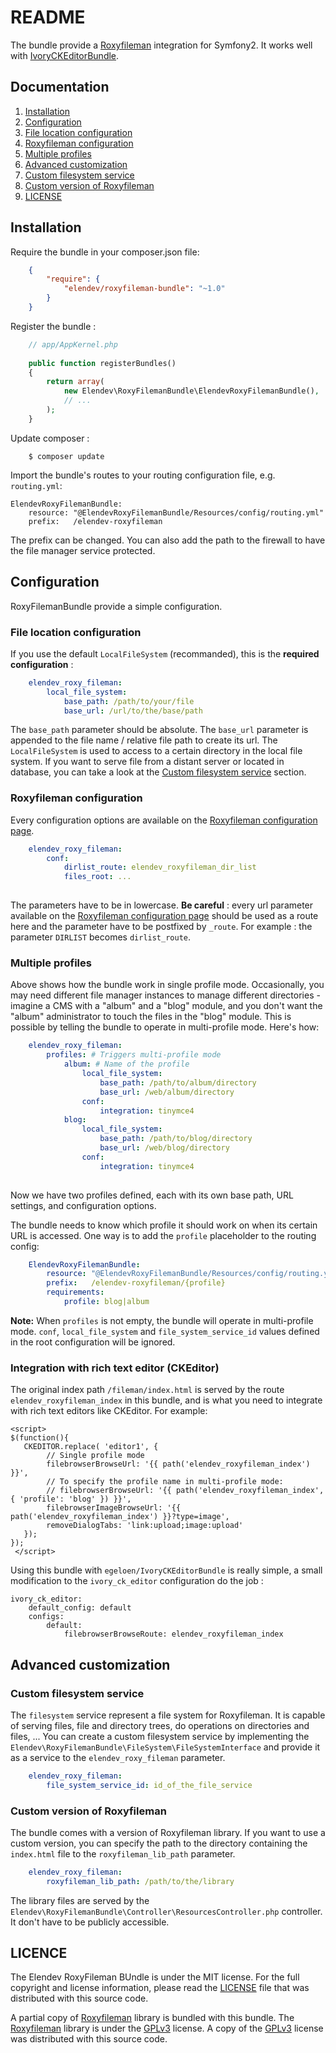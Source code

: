 # README

The bundle provide a [Roxyfileman](http://www.roxyfileman.com/) integration for Symfony2. It works well with [IvoryCKEditorBundle](https://github.com/egeloen/IvoryCKEditorBundle).

## Documentation

 1. [Installation](#installation)
 2. [Configuration](#configuration)
   1. [File location configuration](#file-location-configuration)
   2. [Roxyfileman configuration](#roxyfileman-configuration)
   3. [Multiple profiles](#multiple-profiles)
 3. [Advanced customization](#advanced-customization)
   1. [Custom filesystem service](#custom-filesystem-service)
   2. [Custom version of Roxyfileman](#custom-version-of-roxyfileman)
 4. [LICENSE](#license)
 
## Installation
Require the bundle in your composer.json file:

``` json
    {
        "require": {
            "elendev/roxyfileman-bundle": "~1.0"
        }
    }
```

Register the bundle :

``` php
    // app/AppKernel.php
    
    public function registerBundles()
    {
        return array(
            new Elendev\RoxyFilemanBundle\ElendevRoxyFilemanBundle(),
            // ...
        );
    }
```

Update composer :

```
    $ composer update
```

Import the bundle's routes to your routing configuration file, e.g. `routing.yml`:

```
ElendevRoxyFilemanBundle:
    resource: "@ElendevRoxyFilemanBundle/Resources/config/routing.yml"
    prefix:   /elendev-roxyfileman
```

The prefix can be changed. You can also add the path to the firewall to have the file manager service protected.  
 
## Configuration
RoxyFilemanBundle provide a simple configuration.

### File location configuration

If you use the default `LocalFileSystem` (recommanded), this is the **required configuration** :

``` yaml
    elendev_roxy_fileman:
        local_file_system:
            base_path: /path/to/your/file
            base_url: /url/to/the/base/path
```

The `base_path` parameter should be absolute. The `base_url` parameter is appended to the file name / relative file path to create its url.
The `LocalFileSystem` is used to access to a certain directory in the local file system. If you want to serve file from a distant server or located in database, you can take a look at the [Custom filesystem service](#custom-filesystem-service) section.

### Roxyfileman configuration
Every configuration options are available on the [Roxyfileman configuration page](http://www.roxyfileman.com/install).
``` yaml
    elendev_roxy_fileman:
        conf:
            dirlist_route: elendev_roxyfileman_dir_list
            files_root: ...
            
```

The parameters have to be in lowercase.
**Be careful** : every url parameter available on the [Roxyfileman configuration page](http://www.roxyfileman.com/install) should be used as a route here and the parameter have to be postfixed by `_route`. For example : the parameter `DIRLIST` becomes `dirlist_route`.


### Multiple profiles

Above shows how the bundle work in single profile mode. Occasionally, you may need different file manager instances to manage different directories - imagine a CMS with a "album" and a "blog" module, and you don't want the "album" administrator to touch the files in the "blog" module. This is possible by telling the bundle to operate in multi-profile mode. Here's how:

``` yaml
    elendev_roxy_fileman:
        profiles: # Triggers multi-profile mode
            album: # Name of the profile
                local_file_system:
                    base_path: /path/to/album/directory
                    base_url: /web/album/directory
                conf:
                    integration: tinymce4
            blog:
                local_file_system:
                    base_path: /path/to/blog/directory
                    base_url: /web/blog/directory
                conf:
                    integration: tinymce4
            
```

Now we have two profiles defined, each with its own base path, URL settings, and configuration options.

The bundle needs to know which profile it should work on when its certain URL is accessed. One way is to add the `profile` placeholder to the routing config:

``` yaml
    ElendevRoxyFilemanBundle:
        resource: "@ElendevRoxyFilemanBundle/Resources/config/routing.yml"
        prefix:   /elendev-roxyfileman/{profile}
        requirements:
            profile: blog|album
```

**Note:** When `profiles` is not empty, the bundle will operate in multi-profile mode. `conf`, `local_file_system` and `file_system_service_id` values defined in the root configuration will be ignored.

### Integration with rich text editor (CKEditor)

The original index path `/fileman/index.html` is served by the route `elendev_roxyfileman_index` in this bundle, and is what you need to integrate with rich text editors like CKEditor. For example:

```
<script> 
$(function(){
   CKEDITOR.replace( 'editor1', {
        // Single profile mode
        filebrowserBrowseUrl: '{{ path('elendev_roxyfileman_index') }}',
        // To specify the profile name in multi-profile mode:
        // filebrowserBrowseUrl: '{{ path('elendev_roxyfileman_index', { 'profile': 'blog' }) }}',
        filebrowserImageBrowseUrl: '{{ path('elendev_roxyfileman_index') }}?type=image',
        removeDialogTabs: 'link:upload;image:upload'
   }); 
});
 </script>
```

Using this bundle with `egeloen/IvoryCKEditorBundle` is really simple, a small modification to the `ivory_ck_editor` configuration do the job :
```
ivory_ck_editor:
    default_config: default
    configs:
        default:
            filebrowserBrowseRoute: elendev_roxyfileman_index
```

## Advanced customization

### Custom filesystem service
The `filesystem` service represent a file system for Roxyfileman. It is capable of serving files, file and directory trees, do operations on directories and files, ...
You can create a custom filesystem service by implementing the `Elendev\RoxyFilemanBundle\FileSystem\FileSystemInterface` and provide it as a service to the `elendev_roxy_fileman` parameter.

``` yaml
    elendev_roxy_fileman:
        file_system_service_id: id_of_the_file_service
```

### Custom version of Roxyfileman
The bundle comes with a version of Roxyfileman library. If you want to use a custom version, you can specify the path to the directory containing the `index.html` file to the `roxyfileman_lib_path` parameter.
``` yaml
    elendev_roxy_fileman:
        roxyfileman_lib_path: /path/to/the/library
``` 
The library files are served by the `Elendev\RoxyFilemanBundle\Controller\ResourcesController.php` controller. It don't have to be publicly accessible.

## LICENCE
The Elendev RoxyFileman BUndle is under the MIT license. For the full copyright and license information, please read the [LICENSE](LICENSE) file that was distributed with this source code.

A partial copy of [Roxyfileman](http://www.roxyfileman.com) library is bundled with this bundle. The [Roxyfileman](http://www.roxyfileman.com) library is under the [GPLv3](Resources/doc/licenses/gpl-3.0.txt) license. A copy of the [GPLv3](Resources/doc/licenses/gpl-3.0.txt) license was distributed with this source code.
